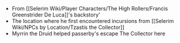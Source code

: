 - From [[Selerim Wiki/Player Characters/The High Rollers/Francis Greenstrider De Luca]]'s backstory'
- The location where he first encountered incursions from [[Selerim Wiki/NPCs by Location/Tzastis the Collector]]
- Myrrin the Druid helped passerby's escape The Collector here 